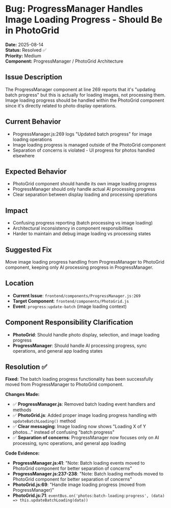 # Bug: ProgressManager Handles Image Loading Progress - Should Be in PhotoGrid

**Date:** 2025-08-14  
**Status:** Resolved ✅  
**Priority:** Medium  
**Component:** ProgressManager / PhotoGrid Architecture  

## Issue Description
The ProgressManager component at line 269 reports that it's "updating batch progress" but this is actually for loading images, not processing them. Image loading progress should be handled within the PhotoGrid component since it's directly related to photo display operations.

## Current Behavior
- ProgressManager.js:269 logs "Updated batch progress" for image loading operations
- Image loading progress is managed outside of the PhotoGrid component
- Separation of concerns is violated - UI progress for photos handled elsewhere

## Expected Behavior
- PhotoGrid component should handle its own image loading progress
- ProgressManager should only handle actual AI processing progress
- Clear separation between display loading and processing operations

## Impact
- Confusing progress reporting (batch processing vs image loading)
- Architectural inconsistency in component responsibilities
- Harder to maintain and debug image loading vs processing states

## Suggested Fix
Move image loading progress handling from ProgressManager to PhotoGrid component, keeping only AI processing progress in ProgressManager.

## Location
- **Current Issue**: `frontend/components/ProgressManager.js:269`
- **Target Component**: `frontend/components/PhotoGrid.js`
- **Event**: `progress:update-batch` (image loading context)

## Component Responsibility Clarification
- **PhotoGrid**: Should handle photo display, selection, and image loading progress
- **ProgressManager**: Should handle AI processing progress, sync operations, and general app loading states

## Resolution ✅
**Fixed:** The batch loading progress functionality has been successfully moved from ProgressManager to PhotoGrid component.

**Changes Made:**
- ✅ **ProgressManager.js**: Removed batch loading event handlers and methods
- ✅ **PhotoGrid.js**: Added proper image loading progress handling with `updateBatchLoading()` method
- ✅ **Clear messaging**: Image loading now shows "Loading X of Y photos..." instead of confusing "batch progress"
- ✅ **Separation of concerns**: ProgressManager now focuses only on AI processing, sync operations, and general app loading

**Code Evidence:**
- **ProgressManager.js:41**: "Note: Batch loading events moved to PhotoGrid component for better separation of concerns"
- **ProgressManager.js:237-238**: "Note: Batch loading methods moved to PhotoGrid component for better separation of concerns"
- **PhotoGrid.js:69**: "Handle image loading progress (moved from ProgressManager)"
- **PhotoGrid.js:71**: `eventBus.on('photos:batch-loading:progress', (data) => this.updateBatchLoading(data))`
